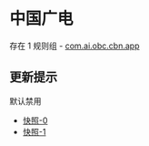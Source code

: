 # 中国广电

存在 1 规则组 - [com.ai.obc.cbn.app](/src/apps/com.ai.obc.cbn.app.ts)

## 更新提示

默认禁用

- [快照-0](https://i.gkd.li/import/12617201)
- [快照-1](https://i.gkd.li/import/12655061)
